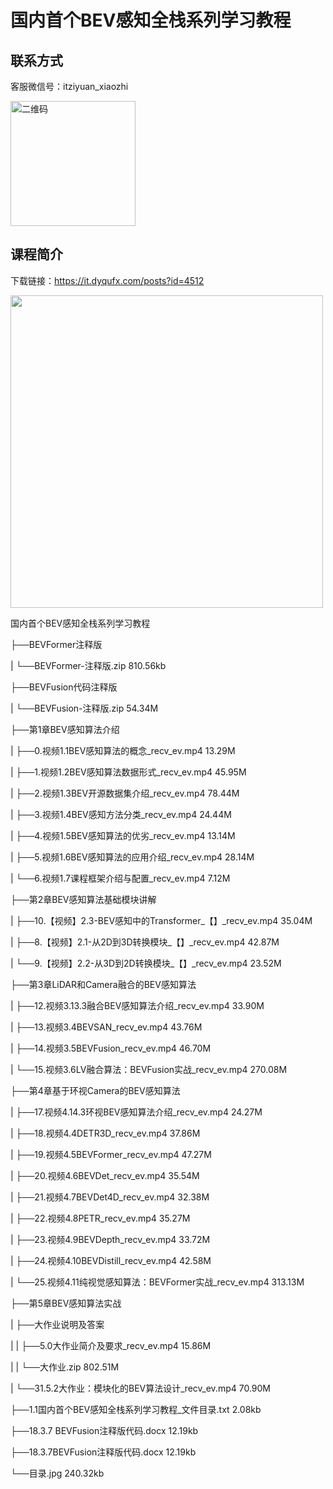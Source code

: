 # 国内首个BEV感知全栈系列学习教程

## 联系方式

客服微信号：itziyuan_xiaozhi

<img src="https://ziyuanyun.oss-cn-guangzhou.aliyuncs.com/common/20240614073449/666b82192834a.jpg" width="200" height="200" alt="二维码">

## 课程简介

下载链接：https://it.dyqufx.com/posts?id=4512

<img src="https://ziyuanyun.oss-cn-guangzhou.aliyuncs.com/yun/20241018073013/67119e05eec33.jpg" width="500" alt="">

  

 国内首个BEV感知全栈系列学习教程

 ├──BEVFormer注释版

 | └──BEVFormer-注释版.zip 810.56kb

 ├──BEVFusion代码注释版

 | └──BEVFusion-注释版.zip 54.34M

 ├──第1章BEV感知算法介绍

 | ├──0.视频1.1BEV感知算法的概念_recv_ev.mp4 13.29M

 | ├──1.视频1.2BEV感知算法数据形式_recv_ev.mp4 45.95M

 | ├──2.视频1.3BEV开源数据集介绍_recv_ev.mp4 78.44M

 | ├──3.视频1.4BEV感知方法分类_recv_ev.mp4 24.44M

 | ├──4.视频1.5BEV感知算法的优劣_recv_ev.mp4 13.14M

 | ├──5.视频1.6BEV感知算法的应用介绍_recv_ev.mp4 28.14M

 | └──6.视频1.7课程框架介绍与配置_recv_ev.mp4 7.12M

 ├──第2章BEV感知算法基础模块讲解

 | ├──10.【视频】2.3-BEV感知中的Transformer_【】_recv_ev.mp4 35.04M

 | ├──8.【视频】2.1-从2D到3D转换模块_【】_recv_ev.mp4 42.87M

 | └──9.【视频】2.2-从3D到2D转换模块_【】_recv_ev.mp4 23.52M

 ├──第3章LiDAR和Camera融合的BEV感知算法

 | ├──12.视频3.13.3融合BEV感知算法介绍_recv_ev.mp4 33.90M

 | ├──13.视频3.4BEVSAN_recv_ev.mp4 43.76M

 | ├──14.视频3.5BEVFusion_recv_ev.mp4 46.70M

 | └──15.视频3.6LV融合算法：BEVFusion实战_recv_ev.mp4 270.08M

 ├──第4章基于环视Camera的BEV感知算法

 | ├──17.视频4.14.3环视BEV感知算法介绍_recv_ev.mp4 24.27M

 | ├──18.视频4.4DETR3D_recv_ev.mp4 37.86M

 | ├──19.视频4.5BEVFormer_recv_ev.mp4 47.27M

 | ├──20.视频4.6BEVDet_recv_ev.mp4 35.54M

 | ├──21.视频4.7BEVDet4D_recv_ev.mp4 32.38M

 | ├──22.视频4.8PETR_recv_ev.mp4 35.27M

 | ├──23.视频4.9BEVDepth_recv_ev.mp4 33.72M

 | ├──24.视频4.10BEVDistill_recv_ev.mp4 42.58M

 | └──25.视频4.11纯视觉感知算法：BEVFormer实战_recv_ev.mp4 313.13M

 ├──第5章BEV感知算法实战

 | ├──大作业说明及答案

 | | ├──5.0大作业简介及要求_recv_ev.mp4 15.86M

 | | └──大作业.zip 802.51M

 | └──31.5.2大作业：模块化的BEV算法设计_recv_ev.mp4 70.90M

 ├──1.1国内首个BEV感知全栈系列学习教程_文件目录.txt 2.08kb

 ├──18.3.7 BEVFusion注释版代码.docx 12.19kb

 ├──18.3.7BEVFusion注释版代码.docx 12.19kb

 └──目录.jpg 240.32kb

  